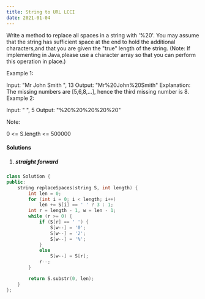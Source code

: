 ```yaml
---
title: String to URL LCCI
date: 2021-01-04
---
```

Write a method to replace all spaces in a string with '%20'. You may assume that the string has sufficient space at the end to hold the additional characters,and that you are given the "true" length of the string. (Note: If implementing in Java,please use a character array so that you can perform this operation in place.)

Example 1:

Input: "Mr John Smith ", 13
Output: "Mr%20John%20Smith"
Explanation: 
The missing numbers are [5,6,8,...], hence the third missing number is 8.
Example 2:

Input: "               ", 5
Output: "%20%20%20%20%20"
 

Note:

0 <= S.length <= 500000

#### Solutions

1. ##### straight forward

```cpp
class Solution {
public:
    string replaceSpaces(string S, int length) {
        int len = 0;
        for (int i = 0; i < length; i++)
            len += S[i] == ' ' ? 3 : 1;
        int r = length - 1, w = len - 1;
        while (r >= 0) {
            if (S[r] == ' ') {
                S[w--] = '0';
                S[w--] = '2';
                S[w--] = '%';
            }
            else
                S[w--] = S[r];
            r--;
        }

        return S.substr(0, len);
    }
};
```